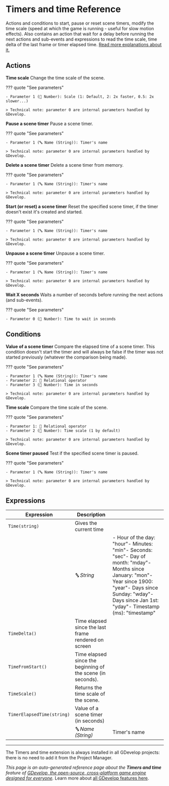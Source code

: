 # Timers and time Reference

Actions and conditions to start, pause or reset scene timers, modify the time scale (speed at which the game is running - useful for slow motion effects). Also contains an action that wait for a delay before running the next actions and sub-events and expressions to read the time scale, time delta of the last frame or timer elapsed time. [Read more explanations about it.](/gdevelop5/all-features/timers-and-time)

## Actions

**Time scale**
Change the time scale of the scene.

??? quote "See parameters"

    - Parameter 1 (🔢 Number): Scale (1: Default, 2: 2x faster, 0.5: 2x slower...)

    > Technical note: parameter 0 are internal parameters handled by GDevelop.

**Pause a scene timer**
Pause a scene timer.

??? quote "See parameters"

    - Parameter 1 (🔤 Name (String)): Timer's name

    > Technical note: parameter 0 are internal parameters handled by GDevelop.

**Delete a scene timer**
Delete a scene timer from memory.

??? quote "See parameters"

    - Parameter 1 (🔤 Name (String)): Timer's name

    > Technical note: parameter 0 are internal parameters handled by GDevelop.

**Start (or reset) a scene timer**
Reset the specified scene timer, if the timer doesn't exist it's created and started.

??? quote "See parameters"

    - Parameter 1 (🔤 Name (String)): Timer's name

    > Technical note: parameter 0 are internal parameters handled by GDevelop.

**Unpause a scene timer**
Unpause a scene timer.

??? quote "See parameters"

    - Parameter 1 (🔤 Name (String)): Timer's name

    > Technical note: parameter 0 are internal parameters handled by GDevelop.

**Wait X seconds**
Waits a number of seconds before running the next actions (and sub-events).

??? quote "See parameters"

    - Parameter 0 (🔢 Number): Time to wait in seconds

## Conditions

**Value of a scene timer**
Compare the elapsed time of a scene timer. This condition doesn't start the timer and will always be false if the timer was not started previously (whatever the comparison being made).

??? quote "See parameters"

    - Parameter 1 (🔤 Name (String)): Timer's name
    - Parameter 2: 🟰 Relational operator
    - Parameter 3 (🔢 Number): Time in seconds

    > Technical note: parameter 0 are internal parameters handled by GDevelop.

**Time scale**
Compare the time scale of the scene.

??? quote "See parameters"

    - Parameter 1: 🟰 Relational operator
    - Parameter 2 (🔢 Number): Time scale (1 by default)

    > Technical note: parameter 0 are internal parameters handled by GDevelop.

**Scene timer paused**
Test if the specified scene timer is paused.

??? quote "See parameters"

    - Parameter 1 (🔤 Name (String)): Timer's name

    > Technical note: parameter 0 are internal parameters handled by GDevelop.

## Expressions

| Expression | Description |  |
|-----|-----|-----|
| `Time(string)` | Gives the current time ||
| | _🔤 String_ | - Hour of the day: "hour"- Minutes: "min"- Seconds: "sec"- Day of month: "mday"- Months since January: "mon"- Year since 1900: "year"- Days since Sunday: "wday"- Days since Jan 1st: "yday"- Timestamp (ms): "timestamp" |
| `TimeDelta()` | Time elapsed since the last frame rendered on screen ||
| `TimeFromStart()` | Time elapsed since the beginning of the scene (in seconds). ||
| `TimeScale()` | Returns the time scale of the scene. ||
| `TimerElapsedTime(string)` | Value of a scene timer (in seconds) ||
| | _🔤 Name (String)_ | Timer's name |



---

The Timers and time extension is always installed in all GDevelop projects: there is no need to add it from the Project Manager.

*This page is an auto-generated reference page about the **Timers and time** feature of [GDevelop, the open-source, cross-platform game engine designed for everyone](https://gdevelop.io/).* Learn more about [all GDevelop features here](/gdevelop5/all-features).
